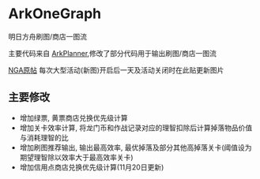 # ArkOneGraph
明日方舟刷图/商店一图流

主要代码来自 [ArkPlanner](https://github.com/ycremar/ArkPlanner),修改了部分代码用于输出刷图/商店一图流

[NGA原帖](https://bbs.nga.cn/read.php?tid=19069337)
每次大型活动(新图)开启后一天及活动关闭时在此贴更新图片

## 主要修改

- 增加绿票, 黄票商店兑换优先级计算
- 增加关卡效率计算, 将龙门币和作战记录对应的理智扣除后计算掉落物品价值与消耗理智的比
- 增加刷图推荐输出, 输出最高效率, 最优掉落及部分其他高掉落关卡(阈值设为期望理智除以效率大于最高效率关卡)
- 增加信用点商店兑换优先级计算(11月20日更新)
